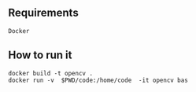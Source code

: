 ## Requirements
```
Docker
```

## How to run it

```
docker build -t opencv .
docker run -v  $PWD/code:/home/code  -it opencv bas
```

